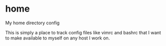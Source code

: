 # home
My home directory config

This is simply a place to track config files like vimrc and bashrc that I want to make available to myself on any host I work on.
